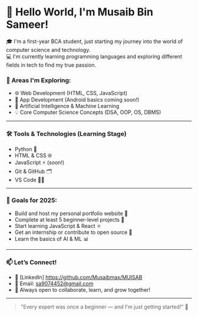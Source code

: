 # 👋 Hello World, I'm Musaib Bin Sameer!

🎓 I'm a first-year BCA student, just starting my journey into the world of computer science and technology.  
💻 I'm currently learning programming languages and exploring different fields in tech to find my true passion.

### 🚀 Areas I'm Exploring:
- 🌐 Web Development (HTML, CSS, JavaScript)
- 📱 App Development (Android basics coming soon!)
- 🤖 Artificial Intelligence & Machine Learning
- 💡 Core Computer Science Concepts (DSA, OOP, OS, DBMS)

---

### 🛠️ Tools & Technologies (Learning Stage)
- Python 🐍
- HTML & CSS 🌐
- JavaScript ⚡ (soon!)
- Git & GitHub 🗂️
- VS Code 👨‍💻

---

### 📌 Goals for 2025:
- Build and host my personal portfolio website 💼
- Complete at least 5 beginner-level projects 🔨
- Start learning JavaScript & React ⚛️
- Get an internship or contribute to open source 🤝
- Learn the basics of AI & ML 📊

---

### 📫 Let’s Connect!
- 🔗 [LinkedIn] https://github.com/Musaibmax/MUISAB
- 📧 Email: sa9074452@gmail.com
- 💬 Always open to collaborate, learn, and grow together!

---

> "Every expert was once a beginner — and I'm just getting started!" 🚀

